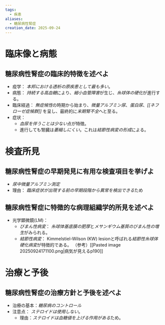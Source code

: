 ```yaml
---
tags:
  - 疾患
aliases:
  - 糖尿病性腎症
creation_date: 2025-09-24
---
```

# 臨床像と病態

## 糖尿病性腎症の臨床的特徴を述べよ
- 疫学： *本邦における透析の原疾患として最も多い*。
- 病態： *持続する高血糖*により、*細小血管障害*が生じ、*糸球体の硬化*が進行する。
- 臨床経過： *無症候性*の時期から始まり、*微量アルブミン尿*、*蛋白尿*、*[[ネフローゼ症候群]]* を呈し、最終的に*末期腎不全*へと至る。
- 症状：
	- *血尿を伴うことは少ない*点が特徴。
	- 進行しても腎臓は*萎縮しにくい*。これは*結節性病変の形成*による。

# 検査所見

## 糖尿病性腎症の早期発見に有用な検査項目を挙げよ
- *尿中微量アルブミン測定*
- 理由： *臨床症状が出現する前の早期段階から異常を検出できる*ため

## 糖尿病性腎症に特徴的な病理組織学的所見を述べよ
- 光学顕微鏡(LM)：
	- *びまん性病変*： *糸球体基底膜の肥厚*と*メサンギウム基質のびまん性の増生*がみられる。
	- *結節性病変*： Kimmelstiel-Wilson (KW) lesionと呼ばれる*結節性糸球体硬化病変*が特徴的である。
（参考）[[Pasted image 20250924171100.png|病気が見えるp190]]
# 治療と予後

## 糖尿病性腎症の治療方針と予後を述べよ
- 治療の基本：*糖尿病のコントロール*
- 注意点： *ステロイドは使用しない*。
	- 理由：*ステロイドは血糖値を上げる作用がある*ため。